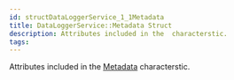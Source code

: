 ```yaml
---
id: structDataLoggerService_1_1Metadata
title: DataLoggerService::Metadata Struct
description: Attributes included in the  characterstic.
tags:
---
```

Attributes included in the [Metadata](structDataLoggerService_1_1Metadata) characterstic.
